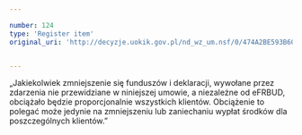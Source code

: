 ```yaml
---

number: 124
type: 'Register item'
original_uri: 'http://decyzje.uokik.gov.pl/nd_wz_um.nsf/0/474A2BE593B60F80C12572DD00329428?OpenDocument'


---
```


„Jakiekolwiek zmniejszenie się funduszów i deklaracji, wywołane przez zdarzenia nie przewidziane w niniejszej umowie, a niezależne od eFRBUD, obciążało będzie proporcjonalnie wszystkich klientów. Obciążenie to polegać może jedynie na zmniejszeniu lub zaniechaniu wypłat środków dla poszczególnych klientów.”

